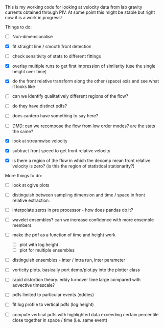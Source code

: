 This is my working code for looking at velocity data from lab gravity currents
obtained through PIV. At some point this might be stable but right now it is a
work in progress!

Things to do:

- [ ] Non-dimensionalise

- [x] fit straight line / smooth front detection
- [ ] check sensitivity of stats to different fittings

- [x] overlay multiple runs to get first impression of similarity
  (use the single height over time)

- [x] do the front relative transform along the other (space) axis
  and see what it looks like

- [ ] can we identify qualitatively different regions of the flow?
- [ ] do they have distinct pdfs?
- [ ] does cantero have something to say here?

- [ ] DMD: can we recompose the flow from low order modes? are the
  stats the same?

- [x] look at streamwise velocity
- [x] subtract front speed to get front relative velocity
- [x] is there a region of the flow in which the decomp mean front
  relative velocity is zero? (is this the region of statistical
  stationarity?)


More things to do:

- [ ] look at ogive plots

- [ ] distinguish between sampling dimension and time / space in
  front relative extraction.

- [ ] interpolate zeros in pre processor - how does pandas do it?

- [ ] wavelet ensembles? can we increase confidence with more
  ensemble members

- [ ] make the pdf as a function of time and height work
    - [ ] plot with log height
    - [ ] plot for multiple ensembles

- [ ] distinguish ensembles - inter / intra run, inter parameter

- [ ] vorticity plots. basically port demo/plot.py into the plotter
  class

- [ ] rapid distortion theory. eddy turnover time large compared
  with advective timescale?

- [ ] pdfs limited to particular events (eddies)

- [ ] fit log profile to vertical pdfs (log height)

- [ ] compute vertical pdfs with highlighted data exceeding certain
  percentile close together in space / time (i.e. same event)

